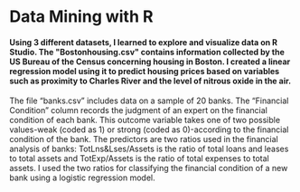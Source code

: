 # Data Mining with R
#### Using 3 different datasets, I learned to explore and visualize data on R Studio. The "Bostonhousing.csv" contains information collected by the US Bureau of the Census concerning housing in Boston. I created a linear regression model using it to predict housing prices based on variables such as proximity to Charles River and the level of nitrous oxide in the air. 

The file “banks.csv” includes data on a sample of 20 banks. The “Financial Condition” column records the judgment of an expert on the financial condition of each bank. This outcome variable takes one of two possible values-weak (coded as 1) or strong (coded as 0)-according to the financial condition of the bank. The predictors are two ratios used in the financial analysis of banks: TotLns&Lses/Assets is the ratio of total loans and leases to total assets and TotExp/Assets is the ratio of total expenses to total assets. I used the two ratios for classifying the financial condition of a new bank using a logistic regression model.

 
